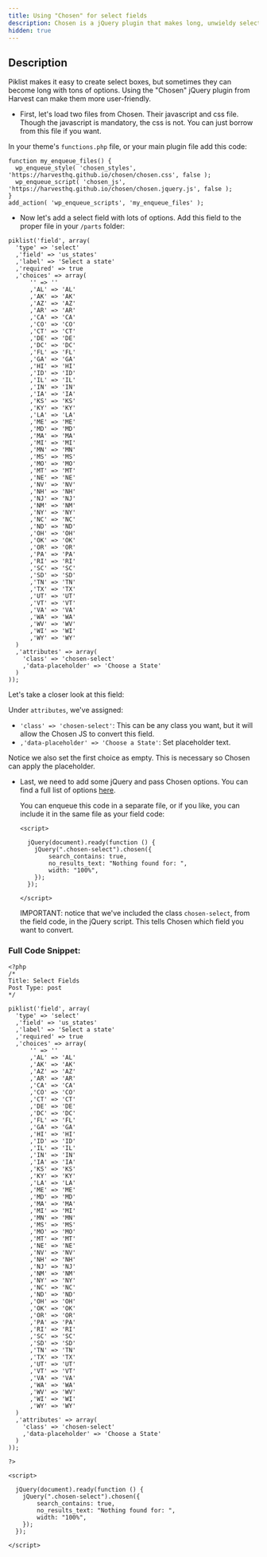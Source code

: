 ```yaml
---
title: Using "Chosen" for select fields
description: Chosen is a jQuery plugin that makes long, unwieldy select boxes much more user-friendly, and can easily be used with Piklist
hidden: true
---
```


## Description
Piklist makes it easy to create select boxes, but sometimes they can become long with tons of options. Using the "Chosen" jQuery plugin from Harvest can make them more user-friendly.


* First, let's load two files from Chosen. Their javascript and css file. Though the javascript is mandatory, the css is not. You can just borrow from this file if you want.

In your theme's `functions.php` file, or your main plugin file add this code:

```
function my_enqueue_files() {
  wp_enqueue_style( 'chosen_styles', 'https://harvesthq.github.io/chosen/chosen.css', false );
  wp_enqueue_script( 'chosen_js', 'https://harvesthq.github.io/chosen/chosen.jquery.js', false );
}
add_action( 'wp_enqueue_scripts', 'my_enqueue_files' );
```

* Now let's add a select field with lots of options. Add this field to the proper file in your `/parts` folder:

```
piklist('field', array(
  'type' => 'select'
  ,'field' => 'us_states'
  ,'label' => 'Select a state'
  ,'required' => true
  ,'choices' => array(
      '' => ''
      ,'AL' => 'AL'
      ,'AK' => 'AK'
      ,'AZ' => 'AZ'
      ,'AR' => 'AR'
      ,'CA' => 'CA'
      ,'CO' => 'CO'
      ,'CT' => 'CT'
      ,'DE' => 'DE'
      ,'DC' => 'DC'
      ,'FL' => 'FL'
      ,'GA' => 'GA'
      ,'HI' => 'HI'
      ,'ID' => 'ID'
      ,'IL' => 'IL'
      ,'IN' => 'IN'
      ,'IA' => 'IA'
      ,'KS' => 'KS'
      ,'KY' => 'KY'
      ,'LA' => 'LA'
      ,'ME' => 'ME'
      ,'MD' => 'MD'
      ,'MA' => 'MA'
      ,'MI' => 'MI'
      ,'MN' => 'MN'
      ,'MS' => 'MS'
      ,'MO' => 'MO'
      ,'MT' => 'MT'
      ,'NE' => 'NE'
      ,'NV' => 'NV'
      ,'NH' => 'NH'
      ,'NJ' => 'NJ'
      ,'NM' => 'NM'
      ,'NY' => 'NY'
      ,'NC' => 'NC'
      ,'ND' => 'ND'
      ,'OH' => 'OH'
      ,'OK' => 'OK'
      ,'OR' => 'OR'
      ,'PA' => 'PA'
      ,'RI' => 'RI'
      ,'SC' => 'SC'
      ,'SD' => 'SD'
      ,'TN' => 'TN'
      ,'TX' => 'TX'
      ,'UT' => 'UT'
      ,'VT' => 'VT'
      ,'VA' => 'VA'
      ,'WA' => 'WA'
      ,'WV' => 'WV'
      ,'WI' => 'WI'
      ,'WY' => 'WY'
  )
  ,'attributes' => array(
    'class' => 'chosen-select'
    ,'data-placeholder' => 'Choose a State'
  )
));
```

Let's take a closer look at this field:

Under `attributes`, we've assigned:

* `'class' => 'chosen-select'`: This can be any class you want, but it will allow the Chosen JS to convert this field.
* `,'data-placeholder' => 'Choose a State'`: Set placeholder text.

Notice we also set the first choice as empty. This is necessary so Chosen can apply the placeholder.

* Last, we need to add some jQuery and pass Chosen options. You can find a full list of options [here](https://harvesthq.github.io/chosen/options.html).

  You can enqueue this code in a separate file, or if you like, you can include it in the same file as your field code:


  ```
  <script>

    jQuery(document).ready(function () {
      jQuery(".chosen-select").chosen({
          search_contains: true,
          no_results_text: "Nothing found for: ",
          width: "100%",
      });
    });

  </script>
  ```

  IMPORTANT: notice that we've included the class `chosen-select`, from the field code, in the jQuery script. This tells Chosen which field you want to convert.



### Full Code Snippet:

```
<?php
/*
Title: Select Fields
Post Type: post
*/

piklist('field', array(
  'type' => 'select'
  ,'field' => 'us_states'
  ,'label' => 'Select a state'
  ,'required' => true
  ,'choices' => array(
      '' => ''
      ,'AL' => 'AL'
      ,'AK' => 'AK'
      ,'AZ' => 'AZ'
      ,'AR' => 'AR'
      ,'CA' => 'CA'
      ,'CO' => 'CO'
      ,'CT' => 'CT'
      ,'DE' => 'DE'
      ,'DC' => 'DC'
      ,'FL' => 'FL'
      ,'GA' => 'GA'
      ,'HI' => 'HI'
      ,'ID' => 'ID'
      ,'IL' => 'IL'
      ,'IN' => 'IN'
      ,'IA' => 'IA'
      ,'KS' => 'KS'
      ,'KY' => 'KY'
      ,'LA' => 'LA'
      ,'ME' => 'ME'
      ,'MD' => 'MD'
      ,'MA' => 'MA'
      ,'MI' => 'MI'
      ,'MN' => 'MN'
      ,'MS' => 'MS'
      ,'MO' => 'MO'
      ,'MT' => 'MT'
      ,'NE' => 'NE'
      ,'NV' => 'NV'
      ,'NH' => 'NH'
      ,'NJ' => 'NJ'
      ,'NM' => 'NM'
      ,'NY' => 'NY'
      ,'NC' => 'NC'
      ,'ND' => 'ND'
      ,'OH' => 'OH'
      ,'OK' => 'OK'
      ,'OR' => 'OR'
      ,'PA' => 'PA'
      ,'RI' => 'RI'
      ,'SC' => 'SC'
      ,'SD' => 'SD'
      ,'TN' => 'TN'
      ,'TX' => 'TX'
      ,'UT' => 'UT'
      ,'VT' => 'VT'
      ,'VA' => 'VA'
      ,'WA' => 'WA'
      ,'WV' => 'WV'
      ,'WI' => 'WI'
      ,'WY' => 'WY'
  )
  ,'attributes' => array(
    'class' => 'chosen-select'
    ,'data-placeholder' => 'Choose a State'
  )
));

?>

<script>

  jQuery(document).ready(function () {
    jQuery(".chosen-select").chosen({
        search_contains: true,
        no_results_text: "Nothing found for: ",
        width: "100%",
    });
  });

</script>
```
